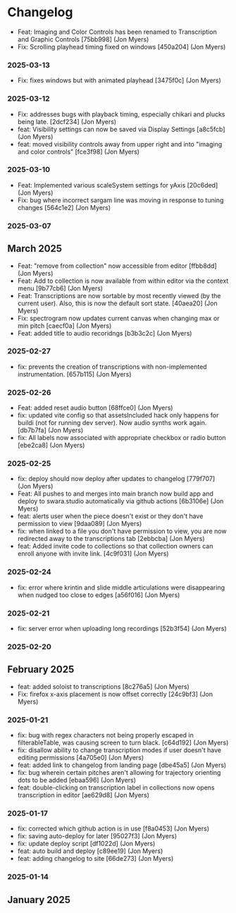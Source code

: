 # Changelog


* Feat: Imaging and Color Controls has been renamed to Transcription and Graphic Controls [75bb998] (Jon Myers)
* Fix: Scrolling playhead timing fixed on windows [450a204] (Jon Myers)
### 2025-03-13

* Fix: fixes windows but with animated playhead [3475f0c] (Jon Myers)
### 2025-03-12

* Fix: addresses bugs with playback timing, especially chikari and plucks being late. [2dcf234] (Jon Myers)
* feat: Visibility settings can now be saved via Display Settings [a8c5fcb] (Jon Myers)
* feat: moved visibility controls away from upper right and into "imaging and color controls" [fce3f98] (Jon Myers)
### 2025-03-10

* Feat: Implemented various scaleSystem settings for yAxis [20c6ded] (Jon Myers)
* Fix: bug where incorrect sargam line was moving in response to tuning changes [564c1e2] (Jon Myers)
### 2025-03-07

## March 2025

* Feat: "remove from collection" now accessible from editor [ffbb8dd] (Jon Myers)
* Feat: Add to collection is now available from within editor via the context menu [9b77cb6] (Jon Myers)
* Feat: Transcriptions are now sortable by most recently viewed (by the current user). Also, this is now the default sort state. [40aea20] (Jon Myers)
* Fix: spectrogram now updates current canvas when changing max or min pitch [caecf0a] (Jon Myers)
* Feat: added title to audio recoridngs [b3b3c2c] (Jon Myers)
### 2025-02-27

* fix: prevents the creation of transcriptions with non-implemented instrumentation. [657b115] (Jon Myers)
### 2025-02-26

* Feat: added reset audio button [68ffce0] (Jon Myers)
* fix: updated vite config so that assetsIncluded hack only happens for buildi (not for running dev server). Now audio synths work again. [db7b7fa] (Jon Myers)
* fix: All labels now associated with appropriate checkbox or radio button [ebe2ca8] (Jon Myers)
### 2025-02-25

* fix: deploy should now deploy after updates to changelog [779f707] (Jon Myers)
* Feat: All pushes to and merges into main branch now build app and deploy to swara.studio automatically via github actions [6b3106e] (Jon Myers)
* feat: alerts user when the piece doesn't exist or they don't have permission to view [9daa089] (Jon Myers)
* fix: when linked to a file you don't have permission to view, you are now redirected away to the transcriptions tab [2ebbcba] (Jon Myers)
* feat: Added invite code to collections so that collection owners can enroll anyone with invite link. [4c9f031] (Jon Myers)
### 2025-02-24

* fix: error where krintin and slide middle articulations were disappearing when nudged too close to edges [a56f016] (Jon Myers)
### 2025-02-21

* fix: server error when uploading long recordings [52b3f54] (Jon Myers)
### 2025-02-20

## February 2025

* feat: added soloist to transcriptions [8c276a5] (Jon Myers)
* Fix: firefox x-axis placement is now offset correctly [24c9bf3] (Jon Myers)
### 2025-01-21

* fix: bug with regex characters not being properly escaped in filterableTable, was causing screen to turn black. [c64d192] (Jon Myers)
* fix: disallow ability to change transcription modes if user doesn't have editing permissions [4a705e0] (Jon Myers)
* feat: added link to changelog from landing page [dbe45a5] (Jon Myers)
* fix: bug wherein certain pitches aren't allowing for trajectory orienting dots to be added [ebaa596] (Jon Myers)
* feat: double-clicking on transcription label in collections now opens transcription in editor [ae629d8] (Jon Myers)
### 2025-01-17

* fix: corrected which github action is in use [f8a0453] (Jon Myers)
* fix: saving auto-deploy for later [95027f3] (Jon Myers)
* fix: update deploy script [df1022d] (Jon Myers)
* feat: auto build and deploy [c89ee19] (Jon Myers)
* feat: adding changelog to site [66de273] (Jon Myers)
### 2025-01-14

## January 2025

